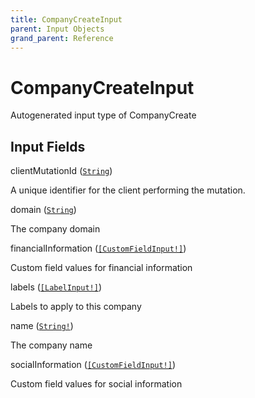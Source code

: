 ```yaml
---
title: CompanyCreateInput
parent: Input Objects
grand_parent: Reference
---
```


<h1>CompanyCreateInput</h1>

Autogenerated input type of CompanyCreate

<h2>Input Fields</h2>

<div class="field-entry ">
  <span id="client_mutation_id" class="field-name anchored">clientMutationId (<code><a href="/docs/reference/scalar/string">String</a></code>)</span>

  <div class="description-wrapper">
   <p>A unique identifier for the client performing the mutation.</p>

  </div>
</div>

<div class="field-entry ">
  <span id="domain" class="field-name anchored">domain (<code><a href="/docs/reference/scalar/string">String</a></code>)</span>

  <div class="description-wrapper">
   <p>The company domain</p>

  </div>
</div>

<div class="field-entry ">
  <span id="financial_information" class="field-name anchored">financialInformation (<code><a href="/docs/reference/input_object/custom_field_input">[CustomFieldInput!]</a></code>)</span>

  <div class="description-wrapper">
   <p>Custom field values for financial information</p>

  </div>
</div>

<div class="field-entry ">
  <span id="labels" class="field-name anchored">labels (<code><a href="/docs/reference/input_object/label_input">[LabelInput!]</a></code>)</span>

  <div class="description-wrapper">
   <p>Labels to apply to this company</p>

  </div>
</div>

<div class="field-entry ">
  <span id="name" class="field-name anchored">name (<code><a href="/docs/reference/scalar/string">String!</a></code>)</span>

  <div class="description-wrapper">
   <p>The company name</p>

  </div>
</div>

<div class="field-entry ">
  <span id="social_information" class="field-name anchored">socialInformation (<code><a href="/docs/reference/input_object/custom_field_input">[CustomFieldInput!]</a></code>)</span>

  <div class="description-wrapper">
   <p>Custom field values for social information</p>

  </div>
</div>

